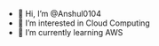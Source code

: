 - 👋 Hi, I’m @Anshul0104
- 👀 I’m interested in Cloud Computing
- 🌱 I’m currently learning AWS
<!-- - 💞️ I’m looking to collaborate on ... -->
<!-- - 📫 How to reach me ... -->

<!---
Anshul0104/Anshul0104 is a ✨ special ✨ repository because its `README.md` (this file) appears on your GitHub profile.
You can click the Preview link to take a look at your changes.
--->
